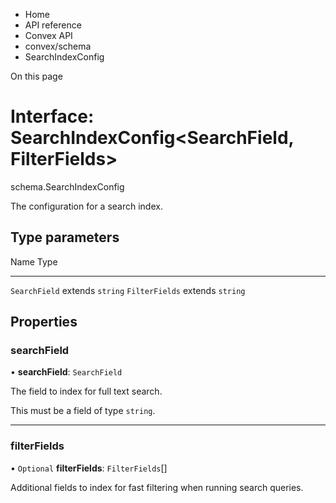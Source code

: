 <div>

<div>

<div>

<div>

-   Home
-   API reference
-   Convex API
-   convex/schema
-   SearchIndexConfig

<div>

On this page

</div>

<div>

<div>

# Interface: SearchIndexConfig\<SearchField, FilterFields\>

</div>

schema.SearchIndexConfig

The configuration for a search index.

## Type parameters​

  Name             Type
  ---------------- ------------------
  `SearchField`    extends `string`
  `FilterFields`   extends `string`

## Properties​

### searchField​

• **searchField**: `SearchField`

The field to index for full text search.

This must be a field of type `string`.

------------------------------------------------------------------------

### filterFields​

• `Optional` **filterFields**: `FilterFields`\[\]

Additional fields to index for fast filtering when running search
queries.

</div>

</div>

</div>

</div>

</div>
